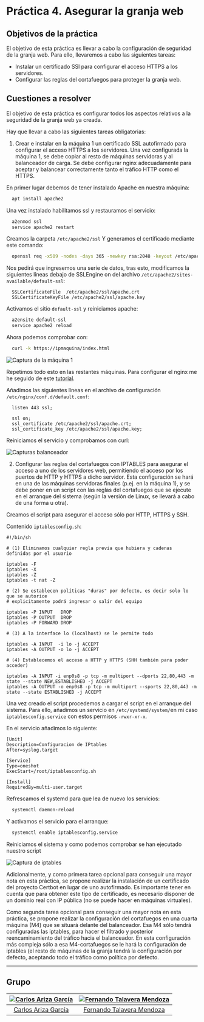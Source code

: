 # Práctica 4. Asegurar la granja web

## Objetivos de la práctica

El objetivo de esta práctica es llevar a cabo la configuración de seguridad de la granja web. Para ello, llevaremos a cabo las siguientes tareas:

- Instalar un certificado SSl para configurar el acceso HTTPS a los servidores.
- Configurar las reglas del cortafuegos para proteger la granja web.

## Cuestiones a resolver

El objetivo de esta práctica es configurar todos los aspectos relativos a la seguridad de la granja web ya creada.

Hay que llevar a cabo las siguientes tareas obligatorias:

1. Crear e instalar en la máquina 1 un certificado SSL autofirmado para configurar el acceso HTTPS a los servidores. Una vez configurada la máquina 1, se debe copiar al resto de máquinas servidoras y al balanceador de carga. Se debe configurar nginx adecuadamente para aceptar y balancear correctamente tanto el tráfico HTTP como el HTTPS.

En primer lugar debemos de tener instalado Apache en nuestra máquina:

```bash
  apt install apache2
```

Una vez instalado habilitamos ssl y restauramos el servicio:

```bash
  a2enmod ssl
  service apache2 restart
```

Creamos la carpeta `/etc/apache2/ssl`
Y generamos el certificado mediante este comando:

```bash
  openssl req -x509 -nodes -days 365 -newkey rsa:2048 -keyout /etc/apache2/ssl/apache.key -out /etc/apache2/ssl/apache.crt
```

Nos pedirá que ingresemos una serie de datos, tras esto, modificamos la siguientes líneas debajo de SSLEngine on del archivo `/etc/apache2/sites-available/default-ssl`:

```script
  SSLCertificateFile  /etc/apache2/ssl/apache.crt
  SSLCertificateKeyFile /etc/apache2/ssl/apache.key
```

Activamos el sitio `default-ssl` y reiniciamos apache:

```bash
  a2ensite default-ssl
  service apache2 reload
```

Ahora podemos comprobar con:

```bash
  curl -k https://ipmaquina/index.html
```

![Captura de la máquina 1](./imagenes/Capturam1.png)

Repetimos todo esto en las restantes máquinas. Para configurar el nginx me he seguido de este [tutorial](https://carlosazaustre.es/como-instalar-un-servidor-https-en-nginx-desde-cero/).

Añadimos las siguientes líneas en el archivo de configuración `/etc/nginx/conf.d/default.conf`:

```script
  listen 443 ssl;

  ssl on;
  ssl_certificate /etc/apache2/ssl/apache.crt;
  ssl_certificate_key /etc/apache2/ssl/apache.key;
```

Reiniciamos el servicio y comprobamos con curl:

![Capturas balanceador](./imagenes/CapturaBalanceador.png)

2. Configurar las reglas del cortafuegos con IPTABLES para asegurar el acceso a uno de los servidores web, permitiendo el acceso por los puertos de HTTP y HTTPS a dicho servidor. Esta configuración se hará en una de las máquinas servidoras finales (p.ej. en la máquina 1), y se debe poner en un script con las reglas del cortafuegos que se ejecute en el arranque del sistema (según la versión de Linux, se llevará a cabo de una forma u otra).

Creamos el script para asegurar el acceso sólo por HTTP, HTTPS y SSH. 

Contenido `iptablesconfig.sh`:

```script
#!/bin/sh

# (1) Eliminamos cualquier regla previa que hubiera y cadenas definidas por el usuario

iptables -F
iptables -X
iptables -Z
iptables -t nat -Z

# (2) Se establecen políticas "duras" por defecto, es decir solo lo que se autorice
# explicitamente podrá ingresar o salir del equipo

iptables -P INPUT   DROP
iptables -P OUTPUT  DROP
iptables -P FORWARD DROP

# (3) A la interface lo (localhost) se le permite todo

iptables -A INPUT  -i lo -j ACCEPT
iptables -A OUTPUT -o lo -j ACCEPT

# (4) Establecemos el acceso a HTTP y HTTPS (SHH también para poder acceder)

iptables -A INPUT -i enp0s8 -p tcp -m multiport --dports 22,80,443 -m state --state NEW,ESTABLISHED -j ACCEPT
iptables -A OUTPUT -o enp0s8 -p tcp -m multiport --sports 22,80,443 -m state --state ESTABLISHED -j ACCEPT
```
Una vez creado el script procedemos a cargar el script en el arranque del sistema. Para ello, añadimos un servicio en `/etc/systemd/system/`en mi caso `iptablesconfig.service` con estos permisos `-rwxr-xr-x`.

En el servicio añadimos lo siguiente:

```systemd
[Unit]
Description=Configuracion de IPtables
After=syslog.target

[Service]
Type=oneshot
ExecStart=/root/iptablesconfig.sh

[Install]
RequiredBy=multi-user.target
```

Refrescamos el systemd para que lea de nuevo los servicios:

```bash
  systemctl daemon-reload
```

Y activamos el servicio para el arranque:

```bash
  systemctl enable iptablesconfig.service
```

Reiniciamos el sistema y como podemos comprobar se han ejecutado nuestro script

![Captura de iptables](./imagenes/CapturaIptables.png)

Adicionalmente, y como primera tarea opcional para conseguir una mayor nota en esta práctica, se propone realizar la instalación de un certificado del proyecto Certbot en lugar de uno autofirmado. Es importante tener en cuenta que para obtener este tipo de certificado, es necesario disponer de un dominio real con IP pública (no se puede hacer en máquinas virtuales).

Como segunda tarea opcional para conseguir una  mayor nota en esta práctica, se propone realizar la configuración del cortafuegos en una cuarta máquina (M4) que se situará delante del balanceador. Esa M4 sólo tendrá configuradas las iptables, para hacer el filtrado y posterior reencaminamiento del tráfico hacia el balanceador. En esta configuración más compleja sólo a esa M4-cortafuegos se le hará la configuración de iptables (el resto de máquinas de la granja tendrá la configuración por defecto, aceptando todo el tráfico como política por defecto.

- - -

## Grupo

  | [![Carlos Ariza García](https://github.com/AGCarlos.png?size=100)](https://github.com/AGCarlos) | [![Fernando Talavera Mendoza](https://github.com/Thejokeri.png?size=100)](https://github.com/Thejokeri) |
| :---: | :---: |
| [Carlos Ariza García](https://github.com/AGCarlos) | [Fernando Talavera Mendoza](https://github.com/Thejokeri) |